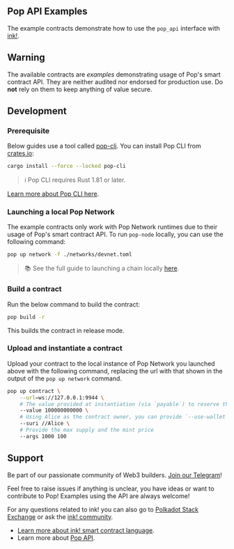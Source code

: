 ## Pop API Examples

The example contracts demonstrate how to use the `pop_api` interface with [ink!](https://use.ink).

## Warning

The available contracts are *examples* demonstrating usage of Pop's smart contract API. They are neither audited nor
endorsed for production use. Do **not** rely on them to keep anything of value secure.

## Development

### Prerequisite

Below guides use a tool called [pop-cli](https://github.com/r0gue-io/pop-cli). You can install Pop CLI
from [crates.io](https://crates.io):

```bash
cargo install --force --locked pop-cli
```

> ℹ️ Pop CLI requires Rust 1.81 or later.

[Learn more about Pop CLI here](https://github.com/r0gue-io/pop-cli).

### Launching a local Pop Network

The example contracts only work with Pop Network runtimes due to their usage of Pop's smart contract API. To run
`pop-node` locally, you can use the following command:

```bash
pop up network -f ./networks/devnet.toml
```

> 📚 See the full guide to launching a chain
> locally [here](https://learn.onpop.io/appchains/guides/launch-a-chain/running-your-parachain).

### Build a contract

Run the below command to build the contract:

```bash
pop build -r
```

This builds the contract in release mode.

### Upload and instantiate a contract

Upload your contract to the local instance of Pop Network you launched above with the following command, replacing the
url with that shown in the output of the `pop up network` command.

```bash
pop up contract \
    --url=ws://127.0.0.1:9944 \
    # The value provided at instantiation (via `payable`) to reserve the deposit for the collection.
    --value 100000000000 \
    # Using Alice as the contract owner, you can provide `--use-wallet` to sign with your own wallet.
    --suri //Alice \
    # Provide the max supply and the mint price
    --args 1000 100
```

## Support

Be part of our passionate community of Web3 builders. [Join our Telegram](https://t.me/onpopio)!

Feel free to raise issues if anything is unclear, you have ideas or want to contribute to Pop! Examples using the
API are always welcome!

For any questions related to ink! you can also go to [Polkadot Stack Exchange](https://polkadot.stackexchange.com/) or
ask the [ink! community](https://t.me/inkathon/1).

- [Learn more about ink! smart contract language](https://use.ink).
- Learn more about [Pop API](https://github.com/r0gue-io/pop-node/tree/main/pop-api/).
